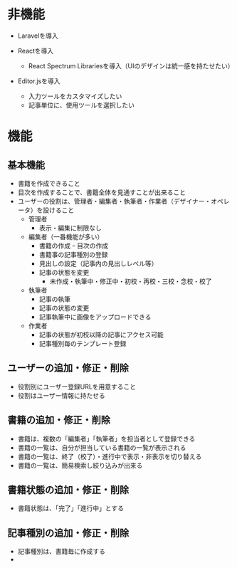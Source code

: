 # 非機能
- Laravelを導入
- Reactを導入
  - React Spectrum Librariesを導入（UIのデザインは統一感を持たせたい）

- Editor.jsを導入
  - 入力ツールをカスタマイズしたい
  - 記事単位に、使用ツールを選択したい

# 機能
## 基本機能
- 書籍を作成できること
- 目次を作成することで、書籍全体を見通すことが出来ること
- ユーザーの役割は、管理者・編集者・執筆者・作業者（デザイナー・オペレータ）を設けること
  - 管理者
    - 表示・編集に制限なし
  - 編集者（一番機能が多い）
    - 書籍の作成
    ｰ 目次の作成
    - 書籍事の記事種別の登録
    - 見出しの設定（記事内の見出しレベル等）
    - 記事の状態を変更
      - 未作成・執筆中・修正中・初校・再校・三校・念校・校了
  - 執筆者
    - 記事の執筆
    - 記事の状態の変更
    - 記事執筆中に画像をアップロードできる
  - 作業者
    - 記事の状態が初校以降の記事にアクセス可能
    - 記事種別毎のテンプレート登録

## ユーザーの追加・修正・削除
- 役割別にユーザー登録URLを用意すること
- 役割はユーザー情報に持たせる

## 書籍の追加・修正・削除
- 書籍は、複数の「編集者」「執筆者」を担当者として登録できる
- 書籍の一覧は、自分が担当している書籍の一覧が表示される
- 書籍の一覧は、終了（校了）・進行中で表示・非表示を切り替える
- 書籍の一覧は、簡易検索し絞り込みが出来る

## 書籍状態の追加・修正・削除
- 書籍状態は、「完了」「進行中」とする

## 記事種別の追加・修正・削除
- 記事種別は、書籍毎に作成する
-

##
